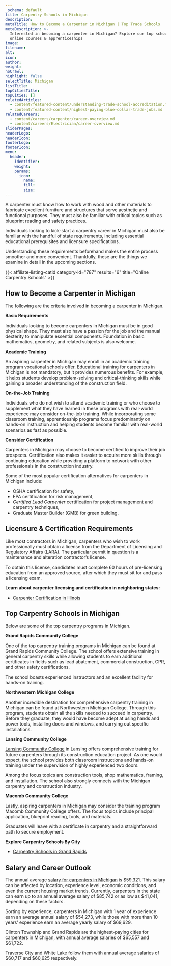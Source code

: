 ```yaml
---
_schema: default
title: Carpentry Schools in Michigan
description:
metaTitle: How to Become a Carpenter in Michigan | Top Trade Schools
metaDescription: >-
  Interested in becoming a carpenter in Michigan? Explore our top schools,
  online courses & apprenticeships
image:
filename:
alt:
icon:
author:
weight:
noCrawl:
highlight: false
selectTitle: Michigan
listTitle:
topCitiesTitle:
topCities: []
relatedArticles:
  - content/featured-content/understanding-trade-school-accreditation.md
  - content/featured-content/highest-paying-blue-collar-trade-jobs.md
relatedCareers:
  - content/careers/carpenter/career-overview.md
  - content/careers/Electrician/career-overview.md
sliderPages:
headerLogo:
headerIcon:
footerLogo:
footerIcon:
menu:
  header:
    identifier:
    weight:
    params:
      icon:
        name:
        fill:
        size:
---
```

A carpenter must know how to work with wood and other materials to fabricate excellent furniture and structures that serve aesthetic and functional purposes. They must also be familiar with critical topics such as blueprint reading and safety practices.

Individuals looking to kick-start a carpentry career in Michigan must also be familiar with the handful of state requirements, including essential educational prerequisites and licensure specifications.

Understanding these requirements beforehand makes the entire process smoother and more convenient. Thankfully, these are the things we examine in detail in the upcoming sections.

{{< affiliate-listing-catid category-id="787" results="6" title="Online Carpentry Schools" >}}

## **How to Become a Carpenter in Michigan**

The following are the criteria involved in becoming a carpenter in Michigan.

**Basic Requirements**

Individuals looking to become carpenters in Michigan must be in good physical shape. They must also have a passion for the job and the manual dexterity to manipulate essential components. Foundation in basic mathematics, geometry, and related subjects is also welcome.

**Academic Training**

An aspiring carpenter in Michigan may enroll in an academic training program vocational schools offer. Educational training for carpenters in Michigan is not mandatory, but it provides numerous benefits. For example, it helps students develop problem-solving and critical-thinking skills while gaining a broader understanding of the construction field.

**On-the-Job Training**

Individuals who do not wish to attend academic training or who choose to supplement what they have learned in these programs with real-world experience may consider on-the-job training. While incorporating some classroom training, apprenticeship programs focus predominantly on hands-on instruction and helping students become familiar with real-world scenarios as fast as possible.

**Consider Certification**

Carpenters in Michigan may choose to become certified to improve their job prospects. Certification also makes it easier to acquire more skills through continuing education while providing a platform to network with other professionals in the construction industry.

Some of the most popular certification alternatives for carpenters in Michigan include:

* OSHA certification for safety,
* EPA certification for risk management,
* *Certified Lead Carpenter* certification for project management and carpentry techniques,
* Graduate Master Builder (GMB) for green building.

## **Licensure & Certification Requirements**

Like most contractors in Michigan, carpenters who wish to work professionally must obtain a license from the Department of Licensing and Regulatory Affairs (LARA). The particular permit in question is a maintenance and alteration contractor’s license.

To obtain this license, candidates must complete 60 hours of pre-licensing education from an approved source, after which they must sit for and pass a licensing exam.

**Learn about carpenter licensing and certification in neighboring states:**

* [Carpenter Certification in Illinois](https://toptradeschools.com/near-you/carpenter/illinois/)

## **Top Carpentry Schools in Michigan**

Below are some of the top carpentry programs in Michigan.

**Grand Rapids Community College**

One of the top carpentry training programs in Michigan can be found at Grand Rapids Community College. The school offers extensive training in general carpentry skills while allowing students to earn additional certificates in fields such as lead abatement, commercial construction, CPR, and other safety certifications.

The school boasts experienced instructors and an excellent facility for hands-on training.

**Northwestern Michigan College**

Another incredible destination for comprehensive carpentry training in Michigan can be found at Northwestern Michigan College. Through this program, students obtain all the skills needed to succeed in carpentry. Before they graduate, they would have become adept at using hands and power tools, installing doors and windows, and carrying out specific installations.

**Lansing Community College**

[Lansing Community College](https://www.lcc.edu/academics/building-and-construction-trades/building-construction/index.html) in Lansing offers comprehensive training for future carpenters through its construction education project. As one would expect, the school provides both classroom instructions and hands-on training under the supervision of highly experienced two doors.

Among the focus topics are construction tools, shop mathematics, framing, and installation. The school also strongly connects with the Michigan carpentry and construction industry.

**Macomb Community College**

Lastly, aspiring carpenters in Michigan may consider the training program Macomb Community College offers. The focus topics include principal application, blueprint reading, tools, and materials.

Graduates will leave with a certificate in carpentry and a straightforward path to secure employment.

**Explore Carpentry Schools By City**

* [Carpentry Schools in Grand Rapids](https://toptradeschools.com/near-you/carpenter/michigan/grand-rapids/)

## **Salary and Career Outlook**

The annual average [salary for carpenters in Michigan](https://www.salary.com/research/salary/benchmark/carpenter-ii-salary/mi) is $59,321. This salary can be affected by location, experience level, economic conditions, and even the current housing market trends. Currently, carpenters in the state can earn up to an annual average salary of $85,742 or as low as $41,041, depending on these factors.

Sorting by experience, carpenters in Michigan with 1 year of experience earn an average annual salary of $54,273, while those with more than 10 years’ experience earn an average yearly salary of $69,629.

Clinton Township and Grand Rapids are the highest-paying cities for carpenters in Michigan, with annual average salaries of $65,557 and $61,722.

Traverse City and White Lake follow them with annual average salaries of $60,717 and $60,625 respectively.
